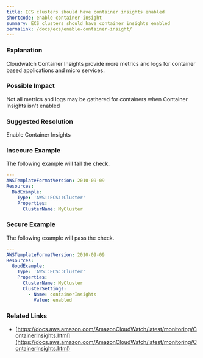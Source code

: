 ```yaml
---
title: ECS clusters should have container insights enabled
shortcode: enable-container-insight
summary: ECS clusters should have container insights enabled 
permalink: /docs/ecs/enable-container-insight/
---
```


### Explanation

Cloudwatch Container Insights provide more metrics and logs for container based applications and micro services.

### Possible Impact
Not all metrics and logs may be gathered for containers when Container Insights isn't enabled

### Suggested Resolution
Enable Container Insights


### Insecure Example

The following example will fail the  check.

```yaml
---
AWSTemplateFormatVersion: 2010-09-09
Resources:
  BadExample:
    Type: 'AWS::ECS::Cluster'
    Properties:
      ClusterName: MyCluster

```



### Secure Example

The following example will pass the  check.

```yaml
---
AWSTemplateFormatVersion: 2010-09-09
Resources:
  GoodExample:
    Type: 'AWS::ECS::Cluster'
    Properties:
      ClusterName: MyCluster
      ClusterSettings:
        - Name: containerInsights
          Value: enabled

```




### Related Links


- [https://docs.aws.amazon.com/AmazonCloudWatch/latest/monitoring/ContainerInsights.html](https://docs.aws.amazon.com/AmazonCloudWatch/latest/monitoring/ContainerInsights.html)


